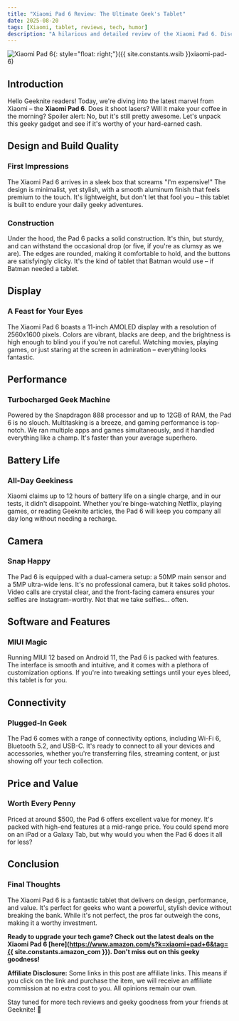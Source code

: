 ```yaml
---
title: "Xiaomi Pad 6 Review: The Ultimate Geek's Tablet"
date: 2025-08-20
tags: [Xiaomi, tablet, reviews, tech, humor]
description: "A hilarious and detailed review of the Xiaomi Pad 6. Discover why this tablet is the ultimate choice for tech geeks."
---
```


![Xiaomi Pad 6](https://i.imgur.com/4Fj2C76m.jpg){: style="float: right;"}({{ site.constants.wsib }}xiaomi-pad-6)

## Introduction

Hello Geeknite readers! Today, we're diving into the latest marvel from Xiaomi – the **Xiaomi Pad 6**. Does it shoot lasers? Will it make your coffee in the morning? Spoiler alert: No, but it's still pretty awesome. Let's unpack this geeky gadget and see if it's worthy of your hard-earned cash.

## Design and Build Quality

### First Impressions

The Xiaomi Pad 6 arrives in a sleek box that screams "I'm expensive!" The design is minimalist, yet stylish, with a smooth aluminum finish that feels premium to the touch. It's lightweight, but don't let that fool you – this tablet is built to endure your daily geeky adventures.

### Construction

Under the hood, the Pad 6 packs a solid construction. It's thin, but sturdy, and can withstand the occasional drop (or five, if you're as clumsy as we are). The edges are rounded, making it comfortable to hold, and the buttons are satisfyingly clicky. It's the kind of tablet that Batman would use – if Batman needed a tablet.

## Display

### A Feast for Your Eyes

The Xiaomi Pad 6 boasts a 11-inch AMOLED display with a resolution of 2560x1600 pixels. Colors are vibrant, blacks are deep, and the brightness is high enough to blind you if you're not careful. Watching movies, playing games, or just staring at the screen in admiration – everything looks fantastic.

## Performance

### Turbocharged Geek Machine

Powered by the Snapdragon 888 processor and up to 12GB of RAM, the Pad 6 is no slouch. Multitasking is a breeze, and gaming performance is top-notch. We ran multiple apps and games simultaneously, and it handled everything like a champ. It's faster than your average superhero.

## Battery Life

### All-Day Geekiness

Xiaomi claims up to 12 hours of battery life on a single charge, and in our tests, it didn't disappoint. Whether you're binge-watching Netflix, playing games, or reading Geeknite articles, the Pad 6 will keep you company all day long without needing a recharge.

## Camera

### Snap Happy

The Pad 6 is equipped with a dual-camera setup: a 50MP main sensor and a 5MP ultra-wide lens. It's no professional camera, but it takes solid photos. Video calls are crystal clear, and the front-facing camera ensures your selfies are Instagram-worthy. Not that we take selfies... often.

## Software and Features

### MIUI Magic

Running MIUI 12 based on Android 11, the Pad 6 is packed with features. The interface is smooth and intuitive, and it comes with a plethora of customization options. If you're into tweaking settings until your eyes bleed, this tablet is for you.

## Connectivity

### Plugged-In Geek

The Pad 6 comes with a range of connectivity options, including Wi-Fi 6, Bluetooth 5.2, and USB-C. It's ready to connect to all your devices and accessories, whether you're transferring files, streaming content, or just showing off your tech collection.

## Price and Value

### Worth Every Penny

Priced at around $500, the Pad 6 offers excellent value for money. It's packed with high-end features at a mid-range price. You could spend more on an iPad or a Galaxy Tab, but why would you when the Pad 6 does it all for less?

## Conclusion

### Final Thoughts

The Xiaomi Pad 6 is a fantastic tablet that delivers on design, performance, and value. It's perfect for geeks who want a powerful, stylish device without breaking the bank. While it's not perfect, the pros far outweigh the cons, making it a worthy investment.

**Ready to upgrade your tech game? Check out the latest deals on the Xiaomi Pad 6 [here](https://www.amazon.com/s?k=xiaomi+pad+6&tag={{ site.constants.amazon_com }}). Don't miss out on this geeky goodness!**

**Affiliate Disclosure:** Some links in this post are affiliate links. This means if you click on the link and purchase the item, we will receive an affiliate commission at no extra cost to you. All opinions remain our own.

Stay tuned for more tech reviews and geeky goodness from your friends at Geeknite! 🚀